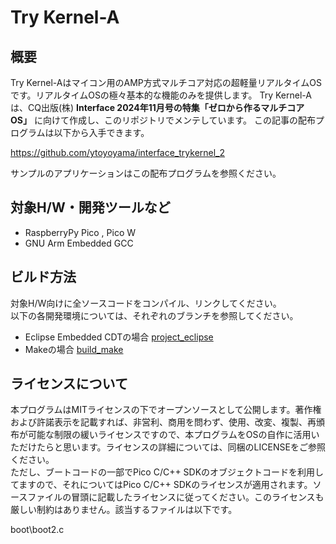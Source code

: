 ﻿# Try Kernel-A

## 概要

Try Kernel-Aはマイコン用のAMP方式マルチコア対応の超軽量リアルタイムOSです。リアルタイムOSの極々基本的な機能のみを提供します。
Try Kernel-Aは、CQ出版(株) **Interface 2024年11月号の特集「ゼロから作るマルチコアOS」** に向けて作成し、このリポジトリでメンテしています。
この記事の配布プログラムは以下から入手できます。

<https://github.com/ytoyoyama/interface_trykernel_2>

サンプルのアプリケーションはこの配布プログラムを参照ください。

## 対象H/W・開発ツールなど

- RaspberryPy Pico , Pico W
- GNU Arm Embedded GCC

## ビルド方法
対象H/W向けに全ソースコードをコンパイル、リンクしてください。  
以下の各開発環境については、それぞれのブランチを参照してください。  

- Eclipse Embedded CDTの場合 [project_eclipse](https://github.com/ytoyoyama/trykernel-a/tree/project_eclipse)
- Makeの場合   [build_make](https://github.com/ytoyoyama/trykernel-a/tree/build_make)

## ライセンスについて

本プログラムはMITライセンスの下でオープンソースとして公開します。著作権および許諾表示を記載すれば、非営利、商用を問わず、使用、改変、複製、再頒布が可能な制限の緩いライセンスですので、本プログラムをOSの自作に活用いただけたらと思います。ライセンスの詳細については、同梱のLICENSEをご参照ください。  
ただし、ブートコードの一部でPico C/C++ SDKのオブジェクトコードを利用してますので、それについてはPico C/C++ SDKのライセンスが適用されます。ソースファイルの冒頭に記載したライセンスに従ってください。このライセンスも厳しい制約はありません。該当するファイルは以下です。  

boot\boot2.c  

